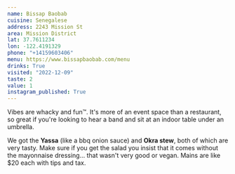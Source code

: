 ```yaml
---
name: Bissap Baobab
cuisine: Senegalese
address: 2243 Mission St
area: Mission District
lat: 37.7611234
lon: -122.4191329
phone: "+14159603406"
menu: https://www.bissapbaobab.com/menu
drinks: True
visited: "2022-12-09"
taste: 2
value: 1
instagram_published: True
---
```


Vibes are whacky and fun™. It's more of an event space than a restaurant, so great if you're looking to hear a band and sit at an indoor table under an umbrella.

We got the **Yassa** (like a bbq onion sauce) and **Okra stew**, both of which are very tasty. Make sure if you get the salad you insist that it comes without the mayonnaise dressing... that wasn't very good or vegan. Mains are like $20 each with tips and tax.
